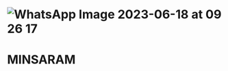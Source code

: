 #  ![WhatsApp Image 2023-06-18 at 09 26 17](https://github.com/Gdawgoriginal/happy-birthday/assets/132225056/aaf2a82e-1310-44c7-b95f-025ab2f18fa7)
# MINSARAM 
